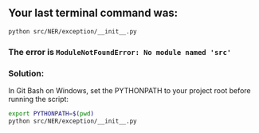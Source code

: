 ## Your last terminal command was:
```bash
python src/NER/exception/__init__.py
```
### The error is `ModuleNotFoundError: No module named 'src'`
### Solution:
In Git Bash on Windows, set the PYTHONPATH to your project root before running the script:
```bash 
export PYTHONPATH=$(pwd)
python src/NER/exception/__init__.py
```